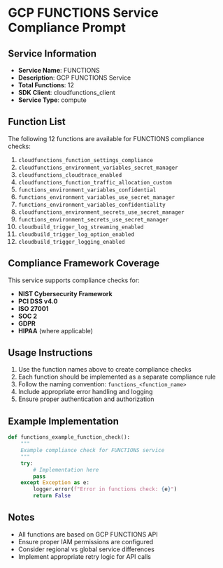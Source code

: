 # GCP FUNCTIONS Service Compliance Prompt

## Service Information
- **Service Name**: FUNCTIONS
- **Description**: GCP FUNCTIONS Service
- **Total Functions**: 12
- **SDK Client**: cloudfunctions_client
- **Service Type**: compute

## Function List
The following 12 functions are available for FUNCTIONS compliance checks:

1. `cloudfunctions_function_settings_compliance`
2. `cloudfunctions_environment_variables_secret_manager`
3. `cloudfunctions_cloudtrace_enabled`
4. `cloudfunctions_function_traffic_allocation_custom`
5. `functions_environment_variables_confidential`
6. `functions_environment_variables_use_secret_manager`
7. `functions_environment_variables_confidentiality`
8. `cloudfunctions_environment_secrets_use_secret_manager`
9. `functions_environment_secrets_use_secret_manager`
10. `cloudbuild_trigger_log_streaming_enabled`
11. `cloudbuild_trigger_log_option_enabled`
12. `cloudbuild_trigger_logging_enabled`


## Compliance Framework Coverage
This service supports compliance checks for:
- **NIST Cybersecurity Framework**
- **PCI DSS v4.0**
- **ISO 27001**
- **SOC 2**
- **GDPR**
- **HIPAA** (where applicable)

## Usage Instructions
1. Use the function names above to create compliance checks
2. Each function should be implemented as a separate compliance rule
3. Follow the naming convention: `functions_<function_name>`
4. Include appropriate error handling and logging
5. Ensure proper authentication and authorization

## Example Implementation
```python
def functions_example_function_check():
    """
    Example compliance check for FUNCTIONS service
    """
    try:
        # Implementation here
        pass
    except Exception as e:
        logger.error(f"Error in functions check: {e}")
        return False
```

## Notes
- All functions are based on GCP FUNCTIONS API
- Ensure proper IAM permissions are configured
- Consider regional vs global service differences
- Implement appropriate retry logic for API calls
